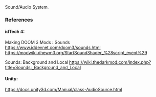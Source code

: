 Sound/Audio System.

### References


#### idTech 4:

Making DOOM 3 Mods : Sounds
https://www.iddevnet.com/doom3/sounds.html
https://modwiki.dhewm3.org/StartSoundShader_%28script_event%29

Sounds: Background and Local
https://wiki.thedarkmod.com/index.php?title=Sounds:_Background_and_Local


#### Unity:

https://docs.unity3d.com/Manual/class-AudioSource.html
